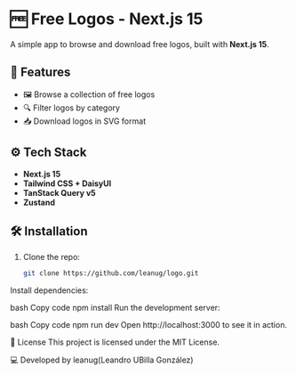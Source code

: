 # 🆓 Free Logos - Next.js 15

A simple app to browse and download free logos, built with **Next.js 15**.

## 🚀 Features

- 🖼️ Browse a collection of free logos
- 🔍 Filter logos by category
- 📥 Download logos in SVG format

## ⚙️ Tech Stack

- **Next.js 15** 
- **Tailwind CSS + DaisyUI** 
- **TanStack Query v5**
- **Zustand**

## 🛠️ Installation

1. Clone the repo:

   ```bash
   git clone https://github.com/leanug/logo.git
Install dependencies:

bash
Copy code
npm install
Run the development server:

bash
Copy code
npm run dev
Open http://localhost:3000 to see it in action.

📜 License
This project is licensed under the MIT License.

💻 Developed by leanug(Leandro UBilla González)
